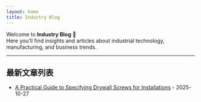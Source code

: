 ```yaml
---
layout: home
title: Industry Blog
---
```


Welcome to **Industry Blog** 👋  
Here you’ll find insights and articles about industrial technology, manufacturing, and business trends.

---

## 最新文章列表

- [A Practical Guide to Specifying Drywall Screws for Installations](./_posts/2025-10-27-A-Practical-Guide-to-Specifying-Drywall-Screws-for-Installations.md) - 2025-10-27

